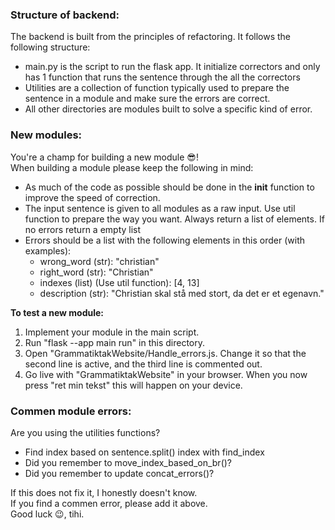 ### Structure of backend:
The backend is built from the principles of refactoring. It follows the following structure:  
* main.py is the script to run the flask app. It initialize correctors and only has 1 function that runs the sentence through the all the correctors
* Utilities are a collection of function typically used to prepare the sentence in a module and make sure the errors are correct.
* All other directories are modules built to solve a specific kind of error.

### New modules:
You're a champ for building a new module :sunglasses:!  
When building a module please keep the following in mind:  
* As much of the code as possible should be done in the __init__ function to improve the speed of correction.
* The input sentence is given to all modules as a raw input. Use util function to prepare the way you want. Always return a list of elements. If no errors return a empty list
* Errors should be a list with the following elements in this order (with examples):
  * wrong_word (str): "christian"
  * right_word (str): "Christian"
  * indexes (list) (Use util function): [4, 13]
  * description (str): "Christian skal stå med stort, da det er et egenavn." 

**To test a new module:**
1. Implement your module in the main script.  
2. Run "flask --app main run" in this directory.  
3. Open "GrammatiktakWebsite/Handle_errors.js. Change it so that the second line is active, and the third line is commented out.  
4. Go live with "GrammatiktakWebsite" in your browser. When you now press "ret min tekst" this will happen on your device.
  
  
### Commen module errors:
Are you using the utilities functions?
* Find index based on sentence.split() index with find_index
* Did you remember to move_index_based_on_br()?
* Did you remember to update concat_errors()?

If this does not fix it, I honestly doesn't know.  
If you find a commen error, please add it above.  
Good luck :wink:, tihi.
